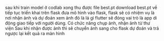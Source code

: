 sau khi train model ở codlab xong thu được file best.pt 
download best.pt về tiếp tục triển khai trên flask 
đưa mô hình vào flask, flask sẽ có nhiệm vụ là nơi nhận ảnh và dự đoán xem ảnh đó là lá gì 
flutter sẽ đóng vai trò là app di động giao tiếp với người dùng. Có chức năng chụp ảnh, nhận ảnh từ thư viện
Sau khi nhận được ảnh thì sẽ chuyển ảnh sang cho flask dự đoán và trả ngược lại kết quả ra màn hình
